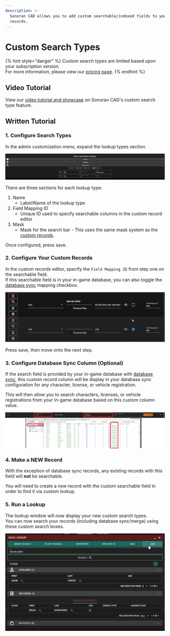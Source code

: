 ```yaml
---
description: >-
  Sonoran CAD allows you to add custom searchable/indexed fields to your custom
  records.
---
```


# Custom Search Types

{% hint style="danger" %}
Custom search types are limited based upon your subscription version.  
For more information, please view our [pricing page](../../pricing/faq/).
{% endhint %}

## Video Tutorial

View our [video tutorial and showcase](https://youtu.be/KecmGjMmNiQ) on Sonoran CAD's custom search type feature.

## Written Tutorial

### 1. Configure Search Types

In the admin customization menu, expand the lookup types section.

![Sonoran CAD - Custom Lookup Types](../../.gitbook/assets/image%20%28124%29.png)

There are three sections for each lookup type:

1. Name
   * Label/Name of the lookup type
2. Field Mapping ID
   * Unique ID used to specify searchable columns in the custom record editor
3. Mask
   * Mask for the search bar - This uses the same mask system as the [custom records](creating-custom-record-and-report-types.md).

Once configured, press save.

### 2. Configure Your Custom Records

In the custom records editor, specify the `Field Mapping ID` from step one on the searchable field.  
If this searchable field is in your in-game database, you can also toggle the [database sync](../../integration-plugins/database-sync-and-merge/) mapping checkbox.

![Sonoran CAD - Custom Records Field Mapping ID](../../.gitbook/assets/image%20%28122%29.png)

Press save, then move onto the next step.

### 3. Configure Database Sync Column \(Optional\)

If the search field is provided by your in-game database with [database sync](../../integration-plugins/database-sync-and-merge/), this custom record column will be display in your database sync configuration for any character, license, or vehicle registration.

This will then allow you to search characters, licenses, or vehicle registrations from your in-game database based on this custom column value.

![Sonoran CAD - Database Sync and Custom Searches](../../.gitbook/assets/image%20%28125%29.png)

### 4. Make a NEW Record

With the exception of database sync records, any existing records with this field will **not** be searchable.

You will need to create a new record with the custom searchable field in order to find it via custom lookup.

### 5. Run a Lookup

The lookup window will now display your new custom search types.  
You can now search your records \(including database sync/merge\) using these custom search boxes.

![Sonoran CAD - Custom Search Fields](../../.gitbook/assets/image%20%28123%29.png)

